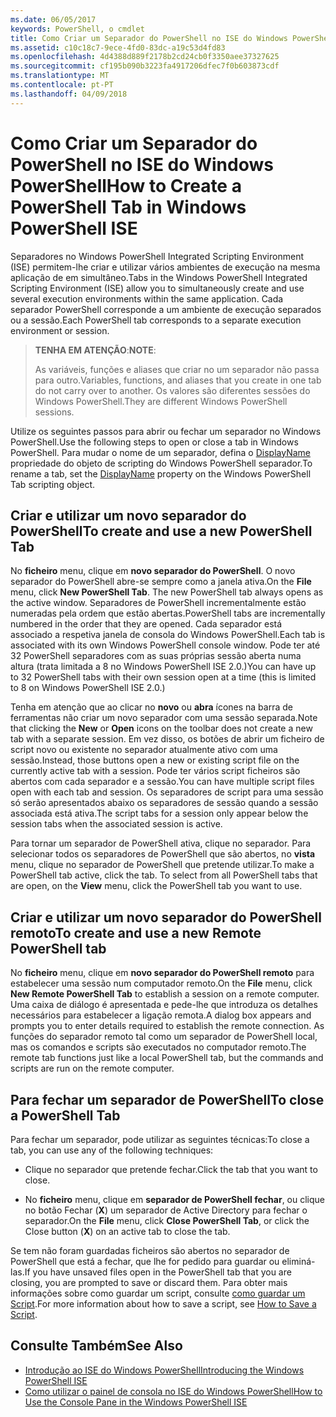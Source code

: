 ```yaml
---
ms.date: 06/05/2017
keywords: PowerShell, o cmdlet
title: Como Criar um Separador do PowerShell no ISE do Windows PowerShell
ms.assetid: c10c18c7-9ece-4fd0-83dc-a19c53d4fd83
ms.openlocfilehash: 4d4388d889f2178b2cd24cb0f3350aee37327625
ms.sourcegitcommit: cf195b090b3223fa4917206dfec7f0b603873cdf
ms.translationtype: MT
ms.contentlocale: pt-PT
ms.lasthandoff: 04/09/2018
---
```

# <a name="how-to-create-a-powershell-tab-in-windows-powershell-ise"></a><span data-ttu-id="cbd25-103">Como Criar um Separador do PowerShell no ISE do Windows PowerShell</span><span class="sxs-lookup"><span data-stu-id="cbd25-103">How to Create a PowerShell Tab in Windows PowerShell ISE</span></span>

<span data-ttu-id="cbd25-104">Separadores no Windows PowerShell Integrated Scripting Environment (ISE) permitem-lhe criar e utilizar vários ambientes de execução na mesma aplicação de em simultâneo.</span><span class="sxs-lookup"><span data-stu-id="cbd25-104">Tabs in the Windows PowerShell Integrated Scripting Environment (ISE) allow you to simultaneously create and use several execution environments within the same application.</span></span>
<span data-ttu-id="cbd25-105">Cada separador PowerShell corresponde a um ambiente de execução separados ou a sessão.</span><span class="sxs-lookup"><span data-stu-id="cbd25-105">Each PowerShell tab corresponds to a separate execution environment or session.</span></span>

> <span data-ttu-id="cbd25-106">**TENHA EM ATENÇÃO**:</span><span class="sxs-lookup"><span data-stu-id="cbd25-106">**NOTE**:</span></span>
>
> <span data-ttu-id="cbd25-107">As variáveis, funções e aliases que criar no um separador não passa para outro.</span><span class="sxs-lookup"><span data-stu-id="cbd25-107">Variables, functions, and aliases that you create in one tab do not carry over to another.</span></span> <span data-ttu-id="cbd25-108">Os valores são diferentes sessões do Windows PowerShell.</span><span class="sxs-lookup"><span data-stu-id="cbd25-108">They are different Windows PowerShell sessions.</span></span>

<span data-ttu-id="cbd25-109">Utilize os seguintes passos para abrir ou fechar um separador no Windows PowerShell.</span><span class="sxs-lookup"><span data-stu-id="cbd25-109">Use the following steps to open or close a tab in Windows PowerShell.</span></span>
<span data-ttu-id="cbd25-110">Para mudar o nome de um separador, defina o [DisplayName](The-PowerShellTab-Object.md#displayname) propriedade do objeto de scripting do Windows PowerShell separador.</span><span class="sxs-lookup"><span data-stu-id="cbd25-110">To rename a tab, set the [DisplayName](The-PowerShellTab-Object.md#displayname) property on the Windows PowerShell Tab scripting object.</span></span>

## <a name="to-create-and-use-a-new-powershell-tab"></a><span data-ttu-id="cbd25-111">Criar e utilizar um novo separador do PowerShell</span><span class="sxs-lookup"><span data-stu-id="cbd25-111">To create and use a new PowerShell Tab</span></span>

<span data-ttu-id="cbd25-112">No **ficheiro** menu, clique em **novo separador do PowerShell**. O novo separador do PowerShell abre-se sempre como a janela ativa.</span><span class="sxs-lookup"><span data-stu-id="cbd25-112">On the **File** menu, click **New PowerShell Tab**. The new PowerShell tab always opens as the active window.</span></span>
<span data-ttu-id="cbd25-113">Separadores de PowerShell incrementalmente estão numeradas pela ordem que estão abertas.</span><span class="sxs-lookup"><span data-stu-id="cbd25-113">PowerShell tabs are incrementally numbered in the order that they are opened.</span></span>
<span data-ttu-id="cbd25-114">Cada separador está associado a respetiva janela de consola do Windows PowerShell.</span><span class="sxs-lookup"><span data-stu-id="cbd25-114">Each tab is associated with its own Windows PowerShell console window.</span></span>
<span data-ttu-id="cbd25-115">Pode ter até 32 PowerShell separadores com as suas próprias sessão aberta numa altura (trata limitada a 8 no Windows PowerShell ISE 2.0.)</span><span class="sxs-lookup"><span data-stu-id="cbd25-115">You can have up to 32 PowerShell tabs with their own session open at a time (this is limited to 8 on Windows PowerShell ISE 2.0.)</span></span>

<span data-ttu-id="cbd25-116">Tenha em atenção que ao clicar no **novo** ou **abra** ícones na barra de ferramentas não criar um novo separador com uma sessão separada.</span><span class="sxs-lookup"><span data-stu-id="cbd25-116">Note that clicking the **New** or **Open** icons on the toolbar does not create a new tab with a separate session.</span></span>
<span data-ttu-id="cbd25-117">Em vez disso, os botões de abrir um ficheiro de script novo ou existente no separador atualmente ativo com uma sessão.</span><span class="sxs-lookup"><span data-stu-id="cbd25-117">Instead, those buttons open a new or existing script file on the currently active tab with a session.</span></span>
<span data-ttu-id="cbd25-118">Pode ter vários script ficheiros são abertos com cada separador e a sessão.</span><span class="sxs-lookup"><span data-stu-id="cbd25-118">You can have multiple script files open with each tab and session.</span></span>
<span data-ttu-id="cbd25-119">Os separadores de script para uma sessão só serão apresentados abaixo os separadores de sessão quando a sessão associada está ativa.</span><span class="sxs-lookup"><span data-stu-id="cbd25-119">The script tabs for a session only appear below the session tabs when the associated session is active.</span></span>

<span data-ttu-id="cbd25-120">Para tornar um separador de PowerShell ativa, clique no separador. Para selecionar todos os separadores de PowerShell que são abertos, no **vista** menu, clique no separador de PowerShell que pretende utilizar.</span><span class="sxs-lookup"><span data-stu-id="cbd25-120">To make a PowerShell tab active, click the tab. To select from all PowerShell tabs that are open, on the **View** menu, click the PowerShell tab you want to use.</span></span>

## <a name="to-create-and-use-a-new-remote-powershell-tab"></a><span data-ttu-id="cbd25-121">Criar e utilizar um novo separador do PowerShell remoto</span><span class="sxs-lookup"><span data-stu-id="cbd25-121">To create and use a new Remote PowerShell tab</span></span>

<span data-ttu-id="cbd25-122">No **ficheiro** menu, clique em **novo separador do PowerShell remoto** para estabelecer uma sessão num computador remoto.</span><span class="sxs-lookup"><span data-stu-id="cbd25-122">On the **File** menu, click **New Remote PowerShell Tab** to establish a session on a remote computer.</span></span>
<span data-ttu-id="cbd25-123">Uma caixa de diálogo é apresentada e pede-lhe que introduza os detalhes necessários para estabelecer a ligação remota.</span><span class="sxs-lookup"><span data-stu-id="cbd25-123">A dialog box appears and prompts you to enter details required to establish the remote connection.</span></span>
<span data-ttu-id="cbd25-124">As funções do separador remoto tal como um separador de PowerShell local, mas os comandos e scripts são executados no computador remoto.</span><span class="sxs-lookup"><span data-stu-id="cbd25-124">The remote tab functions just like a local PowerShell tab, but the commands and scripts are run on the remote computer.</span></span>

## <a name="to-close-a-powershell-tab"></a><span data-ttu-id="cbd25-125">Para fechar um separador de PowerShell</span><span class="sxs-lookup"><span data-stu-id="cbd25-125">To close a PowerShell Tab</span></span>

<span data-ttu-id="cbd25-126">Para fechar um separador, pode utilizar as seguintes técnicas:</span><span class="sxs-lookup"><span data-stu-id="cbd25-126">To close a tab, you can use any of the following techniques:</span></span>

- <span data-ttu-id="cbd25-127">Clique no separador que pretende fechar.</span><span class="sxs-lookup"><span data-stu-id="cbd25-127">Click the tab that you want to close.</span></span>

- <span data-ttu-id="cbd25-128">No **ficheiro** menu, clique em **separador de PowerShell fechar**, ou clique no botão Fechar (**X**) um separador de Active Directory para fechar o separador.</span><span class="sxs-lookup"><span data-stu-id="cbd25-128">On the **File** menu, click **Close PowerShell Tab**, or click  the Close button  (**X**) on an active tab to close the tab.</span></span>

<span data-ttu-id="cbd25-129">Se tem não foram guardadas ficheiros são abertos no separador de PowerShell que está a fechar, que lhe for pedido para guardar ou eliminá-las.</span><span class="sxs-lookup"><span data-stu-id="cbd25-129">If you have unsaved files open in the PowerShell tab that you are closing, you are prompted to save or discard them.</span></span>
<span data-ttu-id="cbd25-130">Para obter mais informações sobre como guardar um script, consulte [como guardar um Script](How-to-Write-and-Run-Scripts-in-the-Windows-PowerShell-ISE.md#how-to-save-a-script).</span><span class="sxs-lookup"><span data-stu-id="cbd25-130">For more information about how to save a script, see [How to Save a Script](How-to-Write-and-Run-Scripts-in-the-Windows-PowerShell-ISE.md#how-to-save-a-script).</span></span>

## <a name="see-also"></a><span data-ttu-id="cbd25-131">Consulte Também</span><span class="sxs-lookup"><span data-stu-id="cbd25-131">See Also</span></span>

- [<span data-ttu-id="cbd25-132">Introdução ao ISE do Windows PowerShell</span><span class="sxs-lookup"><span data-stu-id="cbd25-132">Introducing the Windows PowerShell ISE</span></span>](Introducing-the-Windows-PowerShell-ISE.md)
- [<span data-ttu-id="cbd25-133">Como utilizar o painel de consola no ISE do Windows PowerShell</span><span class="sxs-lookup"><span data-stu-id="cbd25-133">How to Use the Console Pane in the Windows PowerShell ISE</span></span>](How-to-Use-the-Console-Pane-in-the-Windows-PowerShell-ISE.md)